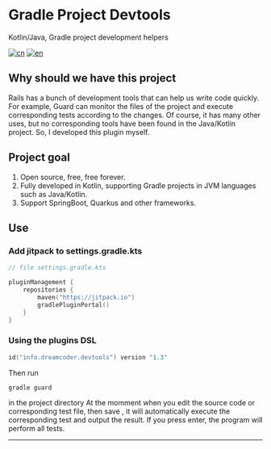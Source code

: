# Gradle Project Devtools 

Kotlin/Java, Gradle project development helpers 

[![cn](https://img.shields.io/badge/lang-cn-red.svg)](https://github.com/KotlinDream/devtools/blob/master/README.cn.md)
[![en](https://img.shields.io/badge/lang-en-blue.svg)](https://github.com/KotlinDream/devtools/blob/master/README.md)

## Why should we have this project 

Rails has a bunch of development tools that can help us write code quickly. For example, Guard can monitor the files of the project and execute corresponding tests according to the changes. Of course, it has many other uses, but no corresponding tools have been found in the Java/Kotlin project. 
So, I developed this plugin myself. 

## Project goal 
1. Open source, free, free forever. 
2. Fully developed in Kotlin, supporting Gradle projects in JVM languages such as Java/Kotlin. 
3. Support SpringBoot, Quarkus and other frameworks. 

## Use 

### Add jitpack to settings.gradle.kts 

```kotlin 
// file settings.gradle.kts 

pluginManagement { 
    repositories { 
        maven("https://jitpack.io") 
        gradlePluginPortal() 
    } 
} 
``` 

### Using the plugins DSL 

```kotlin
id("info.dreamcoder.devtools") version "1.3" 
```
Then run

```shell 
gradle guard 
``` 

in the project directory 
At the momment when you edit the source code or corresponding test file, then save , it will automatically execute the corresponding test and output the result. If you press enter, the program will perform all tests.

---



